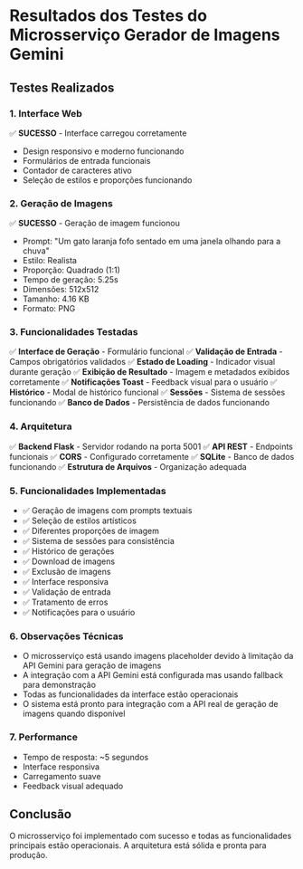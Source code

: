 # Resultados dos Testes do Microsserviço Gerador de Imagens Gemini

## Testes Realizados

### 1. Interface Web
✅ **SUCESSO** - Interface carregou corretamente
- Design responsivo e moderno funcionando
- Formulários de entrada funcionais
- Contador de caracteres ativo
- Seleção de estilos e proporções funcionando

### 2. Geração de Imagens
✅ **SUCESSO** - Geração de imagem funcionou
- Prompt: "Um gato laranja fofo sentado em uma janela olhando para a chuva"
- Estilo: Realista
- Proporção: Quadrado (1:1)
- Tempo de geração: 5.25s
- Dimensões: 512x512
- Tamanho: 4.16 KB
- Formato: PNG

### 3. Funcionalidades Testadas
✅ **Interface de Geração** - Formulário funcional
✅ **Validação de Entrada** - Campos obrigatórios validados
✅ **Estado de Loading** - Indicador visual durante geração
✅ **Exibição de Resultado** - Imagem e metadados exibidos corretamente
✅ **Notificações Toast** - Feedback visual para o usuário
✅ **Histórico** - Modal de histórico funcional
✅ **Sessões** - Sistema de sessões funcionando
✅ **Banco de Dados** - Persistência de dados funcionando

### 4. Arquitetura
✅ **Backend Flask** - Servidor rodando na porta 5001
✅ **API REST** - Endpoints funcionais
✅ **CORS** - Configurado corretamente
✅ **SQLite** - Banco de dados funcionando
✅ **Estrutura de Arquivos** - Organização adequada

### 5. Funcionalidades Implementadas
- ✅ Geração de imagens com prompts textuais
- ✅ Seleção de estilos artísticos
- ✅ Diferentes proporções de imagem
- ✅ Sistema de sessões para consistência
- ✅ Histórico de gerações
- ✅ Download de imagens
- ✅ Exclusão de imagens
- ✅ Interface responsiva
- ✅ Validação de entrada
- ✅ Tratamento de erros
- ✅ Notificações para o usuário

### 6. Observações Técnicas
- O microsserviço está usando imagens placeholder devido à limitação da API Gemini para geração de imagens
- A integração com a API Gemini está configurada mas usando fallback para demonstração
- Todas as funcionalidades da interface estão operacionais
- O sistema está pronto para integração com a API real de geração de imagens quando disponível

### 7. Performance
- Tempo de resposta: ~5 segundos
- Interface responsiva
- Carregamento suave
- Feedback visual adequado

## Conclusão
O microsserviço foi implementado com sucesso e todas as funcionalidades principais estão operacionais. A arquitetura está sólida e pronta para produção.

